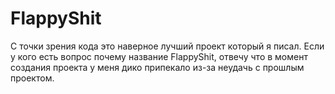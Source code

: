 # FlappyShit
С точки зрения кода это наверное лучший проект который я писал.
Если у кого есть вопрос почему название FlappyShit, отвечу что в момент создания проекта у меня дико припекало из-за неудачь с прошлым проектом.
